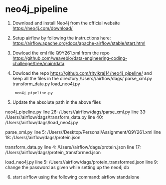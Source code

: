 # neo4j_pipeline

1. Download and install Neo4j from the official website https://neo4j.com/download/
2. Setup airflow by following the instructions here: https://airflow.apache.org/docs/apache-airflow/stable/start.html
3. Dowload the xml file Q9Y261.xml from the repo https://github.com/weavebio/data-engineering-coding-challenge/tree/main/data
4. Dowload the repo https://github.com/ritvikraj14/neo4j_pipeline/ and keep all the files in the directory /Users/<username>/airflow/dags/
        parse_xml.py
        transform_data.py
        load_neo4j.py

        neo4j_pipeline.py



5. Update the absolute path in the above files

neo4j_pipeline.py
        line 26: /Users/<username>/airflow/dags/parse_xml.py
        line 33: /Users/<username>/airflow/dags/transform_data.py
        line 40: /Users/<username>/airflow/dags/load_neo4j.py

parse_xml.py
        line 5: /Users/<username>/Desktop/Personal/Assignment/Q9Y261.xml
        line 18: /Users/<username>/airflow/dags/protein.json

transform_data.py
        line 4: /Users/<username>/airflow/dags/protein.json
        line 17: /Users/<username>/airflow/dags/protein_transformed.json

load_neo4j.py
        line 5: /Users/<username>/airflow/dags/protein_transformed.json
        line 9: change the password as given while setting up the neo4j db


6. start airflow using the following command:
        airflow standalone
